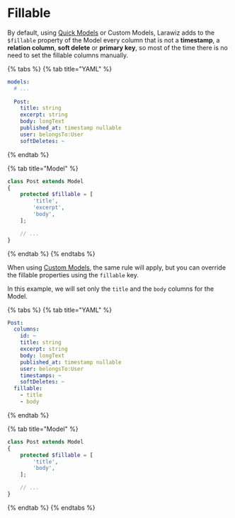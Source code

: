 # Fillable

By default, using [Quick Models](../#quick-model) or Custom Models, Larawiz adds to the `$fillable` property of the Model every column that is not a **timestamp**, a **relation column**, **soft delete** or **primary key**, so most of the time there is no need to set the fillable columns manually.

{% tabs %}
{% tab title="YAML" %}
```yaml
models:
  # ...
  
  Post:
    title: string
    excerpt: string
    body: longText
    published_at: timestamp nullable
    user: belongsTo:User
    softDeletes: ~
```
{% endtab %}

{% tab title="Model" %}
```php
class Post extends Model
{
    protected $fillable = [
        'title',
        'excerpt',
        'body',
    ];

    // ...
}
```
{% endtab %}
{% endtabs %}

When using [Custom Models](../#custom-model), the same rule will apply, but you can override the fillable properties using the `fillable` key. 

In this example, we will set only the `title` and the `body` columns for the Model.

{% tabs %}
{% tab title="YAML" %}
```yaml
Post:
  columns:
    id: ~
    title: string
    excerpt: string
    body: longText
    published_at: timestamp nullable
    user: belongsTo:User
    timestamps: ~
    softDeletes: ~
  fillable:
    - title
    - body
```
{% endtab %}

{% tab title="Model" %}
```php
class Post extends Model
{
    protected $fillable = [
        'title',
        'body',
    ];

    // ...
}
```
{% endtab %}
{% endtabs %}

